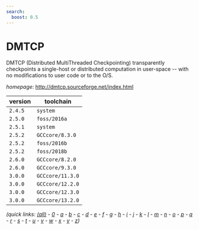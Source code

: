 ```yaml
---
search:
  boost: 0.5
---
```

# DMTCP

DMTCP (Distributed MultiThreaded Checkpointing)  transparently checkpoints a single-host or distributed computation  in user-space -- with no modifications to user code or to the O/S.

*homepage*: <http://dmtcp.sourceforge.net/index.html>

version | toolchain
--------|----------
``2.4.5`` | ``system``
``2.5.0`` | ``foss/2016a``
``2.5.1`` | ``system``
``2.5.2`` | ``GCCcore/8.3.0``
``2.5.2`` | ``foss/2016b``
``2.5.2`` | ``foss/2018b``
``2.6.0`` | ``GCCcore/8.2.0``
``2.6.0`` | ``GCCcore/9.3.0``
``3.0.0`` | ``GCCcore/11.3.0``
``3.0.0`` | ``GCCcore/12.2.0``
``3.0.0`` | ``GCCcore/12.3.0``
``3.0.0`` | ``GCCcore/13.2.0``


*(quick links: [(all)](../index.md) - [0](../0/index.md) - [a](../a/index.md) - [b](../b/index.md) - [c](../c/index.md) - [d](../d/index.md) - [e](../e/index.md) - [f](../f/index.md) - [g](../g/index.md) - [h](../h/index.md) - [i](../i/index.md) - [j](../j/index.md) - [k](../k/index.md) - [l](../l/index.md) - [m](../m/index.md) - [n](../n/index.md) - [o](../o/index.md) - [p](../p/index.md) - [q](../q/index.md) - [r](../r/index.md) - [s](../s/index.md) - [t](../t/index.md) - [u](../u/index.md) - [v](../v/index.md) - [w](../w/index.md) - [x](../x/index.md) - [y](../y/index.md) - [z](../z/index.md))*


